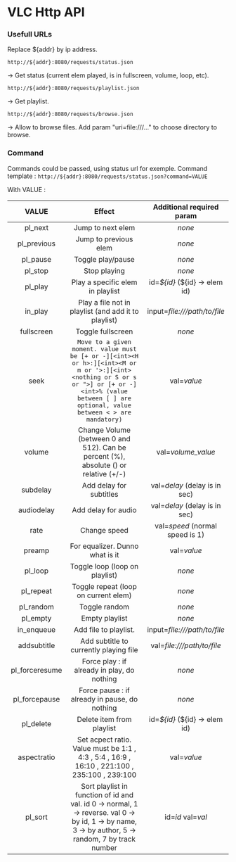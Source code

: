 # VLC Http API

### Usefull URLs

Replace ${addr} by ip address.

```
http://${addr}:8080/requests/status.json
```
-> Get status (current elem played, is in fullscreen, volume, loop, etc).
```
http://${addr}:8080/requests/playlist.json
```
-> Get playlist.
```
http://${addr}:8080/requests/browse.json
```
-> Allow to browse files. Add param "uri=file:///..." to choose directory to browse.

### Command

Commands could be passed, using status url for exemple.
Command template : `http://${addr}:8080/requests/status.json?command=VALUE`

With VALUE :

| VALUE | Effect | Additional required param |
|:-:|:-:|:-:|
|pl_next|Jump to next elem|*none*|
|pl_previous|Jump to previous elem|*none*|
|pl_pause|Toggle play/pause|*none*|
|pl_stop|Stop playing|*none*|
|pl_play|Play a specific elem in playlist|id=*\${id}* (\${id} -> elem id) |
|in_play|Play a file not in playlist (and add it to playlist)|input=*file:///path/to/file*|
|fullscreen|Toggle fullscreen|*none*|
|seek|`Move to a given moment. value must be [+ or -][<int><H or h>:][<int><M or m or '>:][<int><nothing or S or s or ">] or [+ or -]<int>% (value between [ ] are optional, value between < > are mandatory)`| val=*value*|
|volume|Change Volume (between 0 and 512). Can be percent (<int>%), absolute (<int>) or relative (+/-<int>)|val=*volume_value*|
|subdelay|Add delay for subtitles|val=*delay* (delay is in sec)|
|audiodelay|Add delay for audio|val=*delay* (delay is in sec)|
|rate|Change speed|val=*speed* (normal speed is 1)|
|preamp|For equalizer. Dunno what is it| val=*value*|
|pl_loop|Toggle loop (loop on playlist)|*none*|
|pl_repeat|Toggle repeat (loop on current elem)|*none*|
|pl_random|Toggle random|*none*|
|pl_empty|Empty playlist|*none*|
|in_enqueue|Add file to playlist.|input=*file:///path/to/file*|
|addsubtitle|Add subtitle to currently playing file|val=*file:///path/to/file*|
|pl_forceresume|Force play : if already in play, do nothing|*none*|
|pl_forcepause|Force pause : if already in pause, do nothing|*none*|
|pl_delete|Delete item from playlist|id=*\${id}* (\${id} -> elem id) |
|aspectratio|Set acpect ratio. Value must be 1:1 , 4:3 , 5:4 , 16:9 , 16:10 , 221:100 , 235:100 , 239:100 |val=*value*|
|pl_sort|Sort playlist in function of id and val. id 0 -> normal, 1 -> reverse. val 0 -> by id, 1 -> by name, 3 -> by author, 5 -> random, 7 by track number|id=*id* val=*val*|
